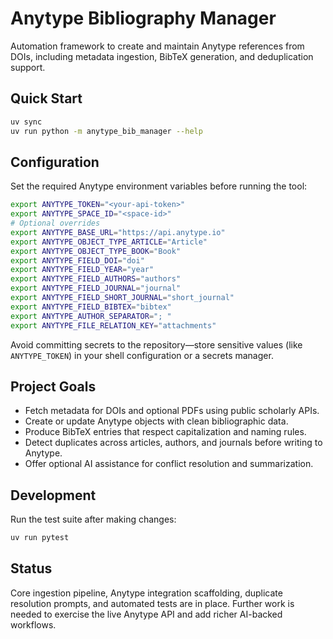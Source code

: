 # Anytype Bibliography Manager

Automation framework to create and maintain Anytype references from DOIs, including metadata ingestion, BibTeX generation, and deduplication support.

## Quick Start

```bash
uv sync
uv run python -m anytype_bib_manager --help
```

## Configuration

Set the required Anytype environment variables before running the tool:

```bash
export ANYTYPE_TOKEN="<your-api-token>"
export ANYTYPE_SPACE_ID="<space-id>"
# Optional overrides
export ANYTYPE_BASE_URL="https://api.anytype.io"
export ANYTYPE_OBJECT_TYPE_ARTICLE="Article"
export ANYTYPE_OBJECT_TYPE_BOOK="Book"
export ANYTYPE_FIELD_DOI="doi"
export ANYTYPE_FIELD_YEAR="year"
export ANYTYPE_FIELD_AUTHORS="authors"
export ANYTYPE_FIELD_JOURNAL="journal"
export ANYTYPE_FIELD_SHORT_JOURNAL="short_journal"
export ANYTYPE_FIELD_BIBTEX="bibtex"
export ANYTYPE_AUTHOR_SEPARATOR="; "
export ANYTYPE_FILE_RELATION_KEY="attachments"
```

Avoid committing secrets to the repository—store sensitive values (like `ANYTYPE_TOKEN`) in your shell configuration or a secrets manager.

## Project Goals

- Fetch metadata for DOIs and optional PDFs using public scholarly APIs.
- Create or update Anytype objects with clean bibliographic data.
- Produce BibTeX entries that respect capitalization and naming rules.
- Detect duplicates across articles, authors, and journals before writing to Anytype.
- Offer optional AI assistance for conflict resolution and summarization.

## Development

Run the test suite after making changes:

```bash
uv run pytest
```

## Status

Core ingestion pipeline, Anytype integration scaffolding, duplicate resolution prompts, and automated tests are in place. Further work is needed to exercise the live Anytype API and add richer AI-backed workflows.
